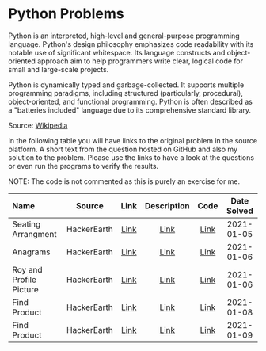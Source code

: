 # Python Problems
Python is an interpreted, high-level and general-purpose programming language. Python's design philosophy emphasizes code readability with its notable use of significant whitespace. Its language constructs and object-oriented approach aim to help programmers write clear, logical code for small and large-scale projects.

Python is dynamically typed and garbage-collected. It supports multiple programming paradigms, including structured (particularly, procedural), object-oriented, and functional programming. Python is often described as a "batteries included" language due to its comprehensive standard library.

Source: [Wikipedia](https://en.wikipedia.org/wiki/Python_(programming_language))

In the following table you will have links to the original problem in the source platform. A short text from the question hosted on GitHub and also my solution to the problem. Please use the links to have a look at the questions or even run the programs to verify the results.

NOTE: The code is not commented as this is purely an exercise for me.

|Name|Source|Link|Description|Code|Date Solved|
|:--|:--:|:--:|:--:|:--:|:--:|
|Seating Arrangment|HackerEarth|[Link](https://www.hackerearth.com/practice/basic-programming/input-output/basics-of-input-output/practice-problems/algorithm/seating-arrangement-1/description/)|[Link](seatingarrangement.md)|[Link](seatingarrangement.py)|2021-01-05|
|Anagrams|HackerEarth|[Link](https://www.hackerearth.com/practice/basic-programming/input-output/basics-of-input-output/practice-problems/algorithm/anagrams-651/description/)|[Link](anagrams.md)|[Link](anagrams.py)|2021-01-06|
|Roy and Profile Picture|HackerEarth|[Link](https://www.hackerearth.com/practice/basic-programming/input-output/basics-of-input-output/practice-problems/algorithm/roy-and-profile-picture/description/)|[Link](royprofile.md)|[Link](royprofile.py)|2021-01-06|
|Find Product|HackerEarth|[Link](https://www.hackerearth.com/practice/basic-programming/input-output/basics-of-input-output/practice-problems/algorithm/find-product/description/)|[Link](findproduct.md)|[Link](findproduct.py)|2021-01-08|
|Find Product|HackerEarth|[Link](https://www.hackerearth.com/practice/basic-programming/input-output/basics-of-input-output/practice-problems/algorithm/is-zoo-f6f309e7/description/)|[Link](zoo.md)|[Link](zoo.py)|2021-01-09|